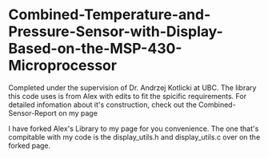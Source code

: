 # Combined-Temperature-and-Pressure-Sensor-with-Display-Based-on-the-MSP-430-Microprocessor
Completed under the supervision of Dr. Andrzej Kotlicki at UBC. 
The library this code uses is from Alex with edits to fit the spicific requirements. 
For detailed infomation about it's construction, check out the Combined-Sensor-Report on my page


I have forked Alex's Library to my page for you convenience. The one that's compitable with my code is the display_utils.h and display_utils.c over on the forked page. 
